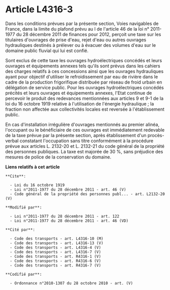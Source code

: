 # Article L4316-3

Dans les conditions prévues par la présente section, Voies navigables de France, dans la limite du plafond prévu au I de
l'article 46 de la loi n° 2011-1977 du 28 décembre 2011 de finances pour 2012, perçoit une taxe sur les titulaires d'ouvrages
de prise d'eau, rejet d'eau ou autres ouvrages hydrauliques destinés à prélever ou à évacuer des volumes d'eau sur le domaine
public fluvial qui lui est confié. 

Sont exclus de cette taxe les ouvrages hydroélectriques concédés et leurs ouvrages et équipements annexes tels qu'ils sont
prévus dans les cahiers des charges relatifs à ces concessions ainsi que les ouvrages hydrauliques ayant pour objectif
d'utiliser le refroidissement par eau de rivière dans le cadre de la production frigorifique distribuée par réseau de froid
urbain en délégation de service public. Pour les ouvrages hydroélectriques concédés précités et leurs ouvrages et équipements
annexes, l'Etat continue de percevoir le produit des redevances mentionnées aux articles 9 et 9-1 de la loi du 16 octobre
1919 relative à l'utilisation de l'énergie hydraulique ; la fraction non affectée aux collectivités locales est reversée à
l'établissement public. 

En cas d'installation irrégulière d'ouvrages mentionnés au premier alinéa, l'occupant ou le bénéficiaire de ces ouvrages est
immédiatement redevable de la taxe prévue par la présente section, après établissement d'un procès-verbal constatant
l'occupation sans titre conformément à la procédure prévue aux articles L. 2132-20 et L. 2132-21 du code général de la
propriété des personnes publiques. La taxe est majorée de 30 %, sans préjudice des mesures de police de la conservation du
domaine.

**Liens relatifs à cet article**

	**Cite**:

	  - Loi du 16 octobre 1919
	  - Loi n°2011-1977 du 28 décembre 2011 - art. 46 (V)
	  - Code général de la propriété des personnes publ... - art. L2132-20 (V)

	**Modifié par**:

	  - Loi n°2011-1977 du 28 décembre 2011 - art. 122
	  - Loi n°2011-1977 du 28 décembre 2011 - art. 46 (VD)

	**Cité par**:

	  - Code des transports - art. L4316-10 (M)
	  - Code des transports - art. L4316-13 (V)
	  - Code des transports - art. L4316-4 (V)
	  - Code des transports - art. L4316-7 (V)
	  - Code des transports - art. R4316-1 (V)
	  - Code des transports - art. R4316-6 (V)
	  - Code des transports - art. R4316-7 (V)

	**Codifié par**:

	  - Ordonnance n°2010-1307 du 28 octobre 2010 - art. (V)

